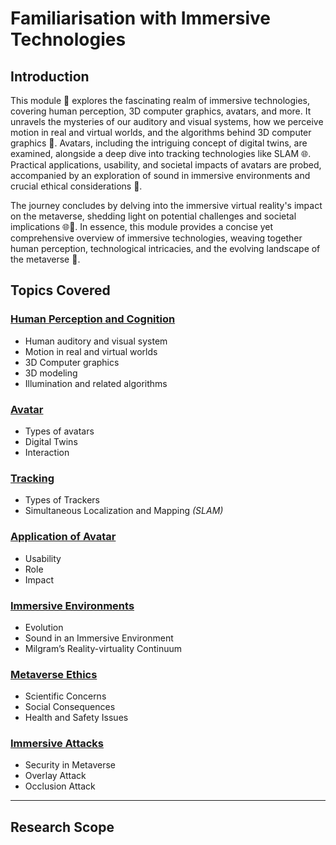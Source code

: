 # Familiarisation with Immersive Technologies  

## Introduction

This module 🚀 explores the fascinating realm of immersive technologies, covering human perception, 3D computer graphics, avatars, and more. It unravels the mysteries of our auditory and visual systems, how we perceive motion in real and virtual worlds, and the algorithms behind 3D computer graphics 🎨. Avatars, including the intriguing concept of digital twins, are examined, alongside a deep dive into tracking technologies like SLAM 🌐. Practical applications, usability, and societal impacts of avatars are probed, accompanied by an exploration of sound in immersive environments and crucial ethical considerations 🤔.

The journey concludes by delving into the immersive virtual reality's impact on the metaverse, shedding light on potential challenges and societal implications 🌐🤯. In essence, this module provides a concise yet comprehensive overview of immersive technologies, weaving together human perception, technological intricacies, and the evolving landscape of the metaverse 🌈.

## Topics Covered

### [Human Perception and Cognition](./Human_Perception_and_Cognition/)  
  * Human auditory and visual system  
  * Motion in real and virtual worlds  
  * 3D Computer graphics  
  * 3D modeling  
  * Illumination and related algorithms  

### [Avatar](./Avatar/)
  * Types of avatars  
  * Digital Twins  
  * Interaction  

### [Tracking](./Tracking/)
  * Types of Trackers  
  * Simultaneous Localization and Mapping _(SLAM)_  
    
### [Application of Avatar](./Avatar_Apps/)
  * Usability  
  * Role  
  * Impact   

### [Immersive Environments](./Immersive_Environments/)
  * Evolution  
  * Sound in an Immersive Environment  
  * Milgram’s Reality-virtuality Continuum  

### [Metaverse Ethics](./Metaverse_Ethics/)
  * Scientific Concerns  
  * Social Consequences  
  * Health and Safety Issues  

### [Immersive Attacks](./Immersive_Attacks/)
  * Security in Metaverse  
  * Overlay Attack  
  * Occlusion Attack  

---  

## Research Scope